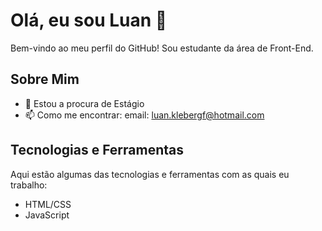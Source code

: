 # Olá, eu sou Luan 👋

Bem-vindo ao meu perfil do GitHub! Sou estudante da área de Front-End. 

## Sobre Mim

- 🔭 Estou a procura de Estágio
- 📫 Como me encontrar: email: luan.klebergf@hotmail.com

## Tecnologias e Ferramentas

Aqui estão algumas das tecnologias e ferramentas com as quais eu trabalho:

  - HTML/CSS
  - JavaScript
